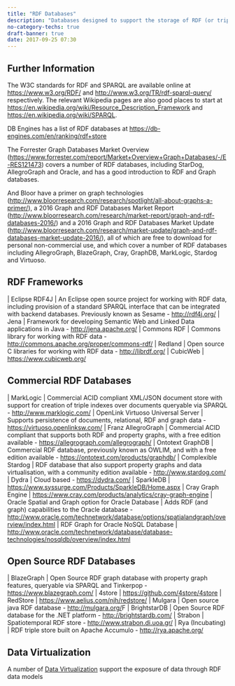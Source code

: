 ```yaml
---
title: "RDF Databases"
description: "Databases designed to support the storage of RDF (or triple) data.  RDF (Resource Description Framework) is a W3C data model standard that describes data as subject–predicate–object expressions (or triples).  This allows the creation of graphs of knowledge, however unlike more general purpose graph databases, there is no support for properties or labels - everything is represented using triples.  Data is queried using the SPARQL query language (another W3C standard).  Internally, data can be considered to be stored as a single table containing three columns (the subject, predicate and object), with indexing to support the traversal and enumeration of predicates (relationsips) for a given subject.  A number of triple ontologies (or schemas) are also available that define standard subject/object and predicate types allowing for data interchange, including OWL and RDFS. The W3C standards were introduced to support semantic web and Linked Open Data use cases that focus on semantics and inference."
no-category-techs: true
draft-banner: true
date: 2017-09-25 07:30
---
```

## Further Information

The W3C standards for RDF and SPARQL are available online at <https://www.w3.org/RDF/> and <http://www.w3.org/TR/rdf-sparql-query/> respectively.  The relevant Wikipedia pages are also good places to start at <https://en.wikipedia.org/wiki/Resource_Description_Framework> and <https://en.wikipedia.org/wiki/SPARQL>.

DB Engines has a list of RDF databases at <https://db-engines.com/en/ranking/rdf+store>

The Forrester Graph Databases Market Overview (<https://www.forrester.com/report/Market+Overview+Graph+Databases/-/E-RES121473>) covers a number of RDF databases, including StarDog, AllegroGraph and Oracle, and has a good introduction to RDF and Graph databases.

And Bloor have a primer on graph technologies (<http://www.bloorresearch.com/research/spotlight/all-about-graphs-a-primer/>), a 2016 Graph and RDF Databases Market Report (<http://www.bloorresearch.com/research/market-report/graph-and-rdf-databases-2016/>) and a 2016 Graph and RDF Databases Market Update (<http://www.bloorresearch.com/research/market-update/graph-and-rdf-databases-market-update-2016/>), all of which are free to download for personal non-commercial use, and which cover a number of RDF databases including AllegroGraph, BlazeGraph, Cray, GraphDB, MarkLogic, Stardog and Virtuoso.

## RDF Frameworks

| Eclipse RDF4J | An Eclipse open source project for working with RDF data, including provision of a standard SPARQL interface that can be integrated with backend databases.  Previously known as Sesame - <http://rdf4j.org/>
| Jena | Framework for developing Semantic Web and Linked Data applications in Java - <http://jena.apache.org/>
| Commons RDF | Commons library for working with RDF data - <http://commons.apache.org/proper/commons-rdf/>
| Redland | Open source C libraries for working with RDF data - <http://librdf.org/>
| CubicWeb | <https://www.cubicweb.org/>

## Commercial RDF Databases

| MarkLogic | Commercial ACID compliant XML/JSON document store with support for creation of triple indexes over documents queryable via SPARQL - <http://www.marklogic.com/>
| OpenLink Virtuoso Universal Server | Supports persistence of documents, relational, RDF and graph data - <https://virtuoso.openlinksw.com/>
| Franz AllegroGraph | Commercial ACID compliant that supports both RDF and property graphs, with a free edition available - <https://allegrograph.com/allegrograph/>
| Ontotext GraphDB | Commercial RDF database, previously known as OWLIM, and with a free edition available - <https://ontotext.com/products/graphdb/>
| Complexible Stardog | RDF database that also support property graphs and data virtualisation, with a community edition available - <http://www.stardog.com/>
| Dydra | Cloud based - <https://dydra.com/>
| SparkleDB | <https://www.syssurge.com/Products/SparkleDB/Home.aspx>
| Cray Graph Engine | <https://www.cray.com/products/analytics/cray-graph-engine>
| Oracle Spatial and Graph option for Oracle Database | Adds RDF (and graph) capabilities to the Oracle database - <http://www.oracle.com/technetwork/database/options/spatialandgraph/overview/index.html>
| RDF Graph for Oracle NoSQL Database | <http://www.oracle.com/technetwork/database/database-technologies/nosqldb/overview/index.html>

## Open Source RDF Databases

| BlazeGraph | Open Source RDF graph database with property graph features, queryable via SPARQL and Tinkerpop - <https://www.blazegraph.com/>
| 4store | <https://github.com/4store/4store>
| RedStore | <https://www.aelius.com/njh/redstore/>
| Mulgara | Open source java RDF database - <http://mulgara.org/>F
| BrightstarDB | Open Source RDF database for the .NET platform - <http://brightstardb.com/>
| Strabon | Spatiotemporal RDF store - <http://www.strabon.di.uoa.gr/>
| Rya (Incubating) | RDF triple store built on Apache Accumulo - <http://rya.apache.org/>

## Data Virtualization

A number of [Data Virtualization](/tech-categories/data-virtualization/) support the exposure of data through RDF data models